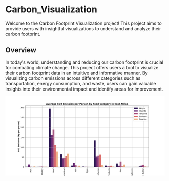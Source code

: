 # Carbon_Visualization

Welcome to the Carbon Footprint Visualization project! This project aims to provide users with insightful visualizations to understand and analyze their carbon footprint.

## Overview
In today's world, understanding and reducing our carbon footprint is crucial for combating climate change. This project offers users a tool to visualize their carbon footprint data in an intuitive and informative manner. By visualizing carbon emissions across different categories such as transportation, energy consumption, and waste, users can gain valuable insights into their environmental impact and identify areas for improvement.

![image](https://github.com/Faith-Mueni/Carbon_Visualization/blob/main/Images/Average%20CO2%20Emission%20per%20Person%20by%20Food%20Category%20in%20East%20Africa%20(1).png)
